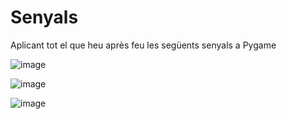 # Senyals 

Aplicant tot el que heu après feu les següents senyals a Pygame

![image](https://github.com/user-attachments/assets/b1483c02-e379-4f79-9bc7-4a61ebcb0339)

![image](https://github.com/user-attachments/assets/12b6087e-40ef-4d18-be40-2fdbb94e675c)

![image](https://github.com/user-attachments/assets/4bbf0320-e9bd-469f-a8da-b6c7d07f8623)

